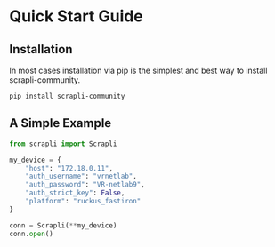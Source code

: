 # Quick Start Guide

## Installation

In most cases installation via pip is the simplest and best way to install scrapli-community.

```
pip install scrapli-community
```


## A Simple Example

```python
from scrapli import Scrapli

my_device = {
    "host": "172.18.0.11",
    "auth_username": "vrnetlab",
    "auth_password": "VR-netlab9",
    "auth_strict_key": False,
    "platform": "ruckus_fastiron"
}

conn = Scrapli(**my_device)
conn.open()
```
